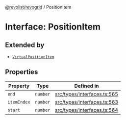 [@revolist/revogrid](README.md) / PositionItem

# Interface: PositionItem

## Extended by

- [`VirtualPositionItem`](Interface.VirtualPositionItem.md)

## Properties

| Property | Type | Defined in |
| ------ | ------ | ------ |
| `end` | `number` | [src/types/interfaces.ts:565](https://github.com/revolist/revogrid/blob/74012ec30398bf39d0acc929bd7f7963856aba4e/src/types/interfaces.ts#L565) |
| `itemIndex` | `number` | [src/types/interfaces.ts:563](https://github.com/revolist/revogrid/blob/74012ec30398bf39d0acc929bd7f7963856aba4e/src/types/interfaces.ts#L563) |
| `start` | `number` | [src/types/interfaces.ts:564](https://github.com/revolist/revogrid/blob/74012ec30398bf39d0acc929bd7f7963856aba4e/src/types/interfaces.ts#L564) |
